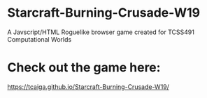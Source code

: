 # Starcraft-Burning-Crusade-W19
A Javscript/HTML Roguelike browser game created for TCSS491 Computational Worlds
# Check out the game here:
https://tcaiga.github.io/Starcraft-Burning-Crusade-W19/
